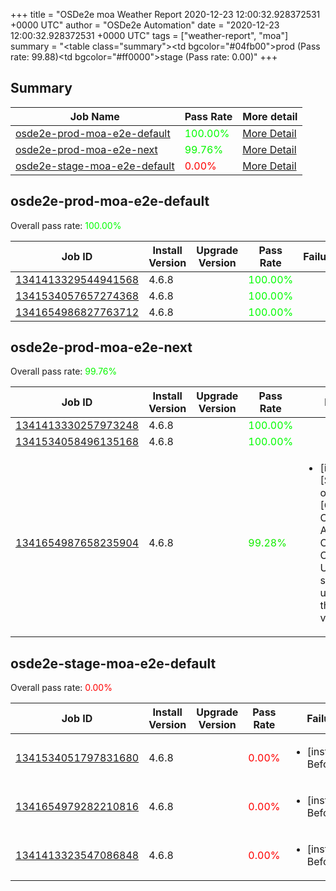 +++
title = "OSDe2e moa Weather Report 2020-12-23 12:00:32.928372531 +0000 UTC"
author = "OSDe2e Automation"
date = "2020-12-23 12:00:32.928372531 +0000 UTC"
tags = ["weather-report", "moa"]
summary = "<table class=\"summary\"><tr><td bgcolor=\"#04fb00\"></td><td>prod (Pass rate: 99.88)</td></tr><tr><td bgcolor=\"#ff0000\"></td><td>stage (Pass rate: 0.00)</td></tr></table>"
+++
## Summary

| Job Name | Pass Rate | More detail |
|----------|-----------|-------------|
|[osde2e-prod-moa-e2e-default](https://prow.svc.ci.openshift.org/?job=osde2e-prod-moa-e2e-default)| <span style="color:#01fe00;">100.00%</span>|[More Detail](#osde2e-prod-moa-e2e-default)|
|[osde2e-prod-moa-e2e-next](https://prow.svc.ci.openshift.org/?job=osde2e-prod-moa-e2e-next)| <span style="color:#07f800;">99.76%</span>|[More Detail](#osde2e-prod-moa-e2e-next)|
|[osde2e-stage-moa-e2e-default](https://prow.svc.ci.openshift.org/?job=osde2e-stage-moa-e2e-default)| <span style="color:#ff0000;">0.00%</span>|[More Detail](#osde2e-stage-moa-e2e-default)|



## osde2e-prod-moa-e2e-default

Overall pass rate: <span style="color:#01fe00;">100.00%</span>

| Job ID | Install Version | Upgrade Version | Pass Rate | Failures |
|--------|-----------------|-----------------|-----------|----------|
[1341413329544941568](https://prow.ci.openshift.org/view/gs/origin-ci-test/logs/osde2e-prod-moa-e2e-default/1341413329544941568) | 4.6.8 |  | <span style="color:#01fe00;">100.00%</span>|
[1341534057657274368](https://prow.ci.openshift.org/view/gs/origin-ci-test/logs/osde2e-prod-moa-e2e-default/1341534057657274368) | 4.6.8 |  | <span style="color:#01fe00;">100.00%</span>|
[1341654986827763712](https://prow.ci.openshift.org/view/gs/origin-ci-test/logs/osde2e-prod-moa-e2e-default/1341654986827763712) | 4.6.8 |  | <span style="color:#01fe00;">100.00%</span>|



## osde2e-prod-moa-e2e-next

Overall pass rate: <span style="color:#07f800;">99.76%</span>

| Job ID | Install Version | Upgrade Version | Pass Rate | Failures |
|--------|-----------------|-----------------|-----------|----------|
[1341413330257973248](https://prow.ci.openshift.org/view/gs/origin-ci-test/logs/osde2e-prod-moa-e2e-next/1341413330257973248) | 4.6.8 |  | <span style="color:#01fe00;">100.00%</span>|
[1341534058496135168](https://prow.ci.openshift.org/view/gs/origin-ci-test/logs/osde2e-prod-moa-e2e-next/1341534058496135168) | 4.6.8 |  | <span style="color:#01fe00;">100.00%</span>|
[1341654987658235904](https://prow.ci.openshift.org/view/gs/origin-ci-test/logs/osde2e-prod-moa-e2e-next/1341654987658235904) | 4.6.8 |  | <span style="color:#13ec00;">99.28%</span>|<ul><li>[install] [Suite: operators] [OSD] Configure AlertManager Operator Operator Upgrade should upgrade from the replaced version</li></ul>



## osde2e-stage-moa-e2e-default

Overall pass rate: <span style="color:#ff0000;">0.00%</span>

| Job ID | Install Version | Upgrade Version | Pass Rate | Failures |
|--------|-----------------|-----------------|-----------|----------|
[1341534051797831680](https://prow.ci.openshift.org/view/gs/origin-ci-test/logs/osde2e-stage-moa-e2e-default/1341534051797831680) | 4.6.8 |  | <span style="color:#ff0000;">0.00%</span>|<ul><li>[install] BeforeSuite</li></ul>
[1341654979282210816](https://prow.ci.openshift.org/view/gs/origin-ci-test/logs/osde2e-stage-moa-e2e-default/1341654979282210816) | 4.6.8 |  | <span style="color:#ff0000;">0.00%</span>|<ul><li>[install] BeforeSuite</li></ul>
[1341413323547086848](https://prow.ci.openshift.org/view/gs/origin-ci-test/logs/osde2e-stage-moa-e2e-default/1341413323547086848) | 4.6.8 |  | <span style="color:#ff0000;">0.00%</span>|<ul><li>[install] BeforeSuite</li></ul>



